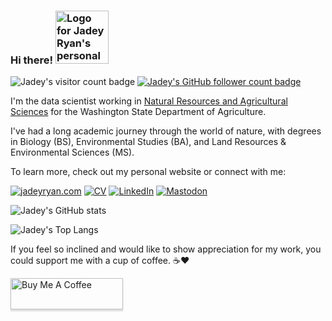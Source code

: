 ### Hi there! <img src="https://github.com/jadeynryan/jadeynryan/blob/main/JR-logo-white-bg.png" height="85" alt="Logo for Jadey Ryan's personal website: a cat with tail shaped as the letter J next to last name initial R"> 

![Jadey's visitor count badge](https://visitor-badge.laobi.icu/badge?page_id=jadeynryan.jadeynryan) [![Jadey's GitHub follower count badge](https://img.shields.io/github/followers/jadeynryan?label=Follow&style=social)](https://github.com/jadeynryan)

I'm the data scientist working in [Natural Resources and Agricultural Sciences](https://agr.wa.gov/agscience) for the Washington State Department of Agriculture. 

I've had a long academic journey through the world of nature, with degrees in Biology (BS), Environmental Studies (BA), and Land Resources & Environmental Sciences (MS).

To learn more, check out my personal website or connect with me:

[![jadeyryan.com](https://img.shields.io/badge/jadeyryan.com-%230b7366.svg?style=for-the-badge&logoColor=white)](https://jadeyryan.com) [![CV](https://img.shields.io/badge/CV-%236a2d0a.svg?style=for-the-badge&logoColor=white)](https://jadeyryan.com/cv) [![LinkedIn](https://img.shields.io/badge/linkedin-%230077B5.svg?style=for-the-badge&logo=linkedin&logoColor=white)](https://www.linkedin.com/in/jadeynryan/) [![Mastodon](https://img.shields.io/badge/-MASTODON-%23563ACC?style=for-the-badge&logo=mastodon&logoColor=white)](https://fosstodon.org/@jadeynryan) 

![Jadey's GitHub stats](https://github-readme-stats.vercel.app/api?username=jadeynryan&theme=vue-dark&show_icons=true) 

![Jadey's Top Langs](https://github-readme-stats.vercel.app/api/top-langs/?username=jadeynryan&layout=compact&theme=vue-dark&hide=javascript,html,typescript)

<!-- coffee button adapted from https://github.com/z3tt/Z3tt/blob/master/README.md?plain=1 -->

If you feel so inclined and would like to show appreciation for my work, you could support me with a cup of coffee. ☕️♥️

<a href="https://www.buymeacoffee.com/jadeyryan" target="_blank"><img src="https://www.buymeacoffee.com/assets/img/guidelines/download-assets-sm-1.svg" alt="Buy Me A Coffee" style="height: 50px !important;width: 180px !important;box-shadow: 0px 3px 2px 0px rgba(190, 190, 190, 0.5) !important;-webkit-box-shadow: 0px 3px 2px 0px rgba(190, 190, 190, 0.5) !important;" ></a>

